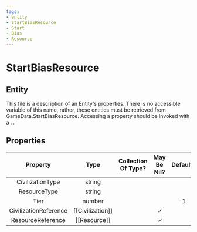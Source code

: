 ```yaml
---
tags:
- entity
- StartBiasResource
- Start
- Bias
- Resource
---
```

# StartBiasResource
## Entity
This file is a description of an Entity's properties. There is no accessible variable of this name, rather, these entities must be retrieved from GameData.StartBiasResource. Accessing a property should be invoked with a `.`.
## Properties
|	Property	|	Type	|	Collection Of Type?	|	May Be Nil?	|	Default	|	References	|	Key	|	Notes	|
|	:-:	|	:-:	|	:-:	|	:-:	|	:-:	|	:-:	|	:-:	|	-:	|
|	CivilizationType	|	string	|		|		|		|	[[Civilization]].CivilizationType	|		|	|
|	ResourceType	|	string	|		|		|		|	[[Resource]].ResourceType	|		|	|
|	Tier	|	number	|		|		|	-1	|		|		|	|
|	CivilizationReference	|	[[Civilization]]	|		|	✓	|		|		|		|	|
|	ResourceReference	|	[[Resource]]	|		|	✓	|		|		|		|	|
